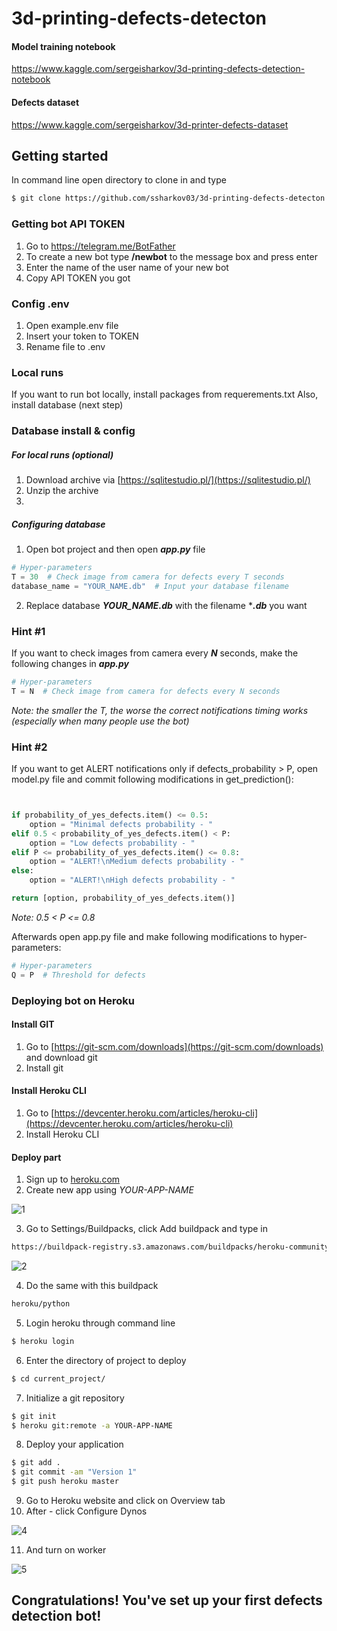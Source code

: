 # 3d-printing-defects-detecton

#### Model training notebook
https://www.kaggle.com/sergeisharkov/3d-printing-defects-detection-notebook

#### Defects dataset
https://www.kaggle.com/sergeisharkov/3d-printer-defects-dataset


## Getting started
In command line open directory to clone in and type  
```bash
$ git clone https://github.com/ssharkov03/3d-printing-defects-detecton.git
```


### Getting bot API TOKEN
1. Go to https://telegram.me/BotFather
2. To create a new bot type **/newbot** to the message box and press enter
3. Enter the name of the user name of your new bot
4. Copy API TOKEN you got


### Config .env
1. Open example.env file
2. Insert your token to TOKEN
3. Rename file to .env


### Local runs
If you want to run bot locally, install packages from requerements.txt
Also, install database (next step)


### Database install & config
     
##### For local runs (optional)

1. Download archive via [https://sqlitestudio.pl/](https://sqlitestudio.pl/) 
2. Unzip the archive
3. 
##### Configuring database

1. Open bot project and then open ***app.py*** file

```python
# Hyper-parameters
T = 30  # Check image from camera for defects every T seconds
database_name = "YOUR_NAME.db"  # Input your database filename
```

2. Replace database ***YOUR_NAME.db*** with the filename ****.db*** you want


### Hint #1
If you want to check images from camera every ***N*** seconds, make the following changes in ***app.py*** 


```python
# Hyper-parameters
T = N  # Check image from camera for defects every N seconds
```
_Note: the smaller the T, the worse the correct notifications timing works (especially when many people use the bot)_

### Hint #2
If you want to get ALERT notifications only if defects_probability > P,
open model.py file and commit following modifications in get_prediction():

```python


if probability_of_yes_defects.item() <= 0.5:
    option = "Minimal defects probability - "
elif 0.5 < probability_of_yes_defects.item() < P:
    option = "Low defects probability - "
elif P <= probability_of_yes_defects.item() <= 0.8:
    option = "ALERT!\nMedium defects probability - "
else:
    option = "ALERT!\nHigh defects probability - "

return [option, probability_of_yes_defects.item()]

```
_Note: 0.5 < P <= 0.8_

Afterwards open app.py file and make following modifications to hyper-parameters: 

```python
# Hyper-parameters
Q = P  # Threshold for defects
```

### Deploying bot on Heroku

#### Install GIT
1. Go to [https://git-scm.com/downloads](https://git-scm.com/downloads) and download git
2. Install git

#### Install Heroku CLI
1. Go to [https://devcenter.heroku.com/articles/heroku-cli](https://devcenter.heroku.com/articles/heroku-cli)
2. Install Heroku CLI

#### Deploy part
1. Sign up to [heroku.com](http://heroku.com/)
2. Create new app using *YOUR-APP-NAME*

![1](https://user-images.githubusercontent.com/37328273/129976133-5dcfdea6-7808-4387-9b0c-f5cb3498719a.jpg)

3. Go to Settings/Buildpacks, click Add buildpack and type in 
``` bash
https://buildpack-registry.s3.amazonaws.com/buildpacks/heroku-community/apt.tgz
```

![2](https://user-images.githubusercontent.com/37328273/129976265-5e5db151-2e41-40cd-ae94-0ecf6de10431.jpg)

4. Do the same with this buildpack
``` bash
heroku/python
```
5. Login heroku through command line

```bash
$ heroku login
```
6. Enter the directory of project to deploy

```bash
$ cd current_project/
```
7. Initialize a git repository

```bash
$ git init
$ heroku git:remote -a YOUR-APP-NAME
```
8. Deploy your application

```bash
$ git add .
$ git commit -am "Version 1"
$ git push heroku master
```


9. Go to Heroku website and click on Overview tab
10. After - click Configure Dynos

![4](https://user-images.githubusercontent.com/37328273/129976528-9a952195-6d91-423c-a9e0-cb2dbccf07ea.jpg)

11. And turn on worker

![5](https://user-images.githubusercontent.com/37328273/129976540-a8fb2893-f26e-4e18-997d-6537d4f851da.jpg)


## Congratulations! You've set up your first defects detection bot!


















